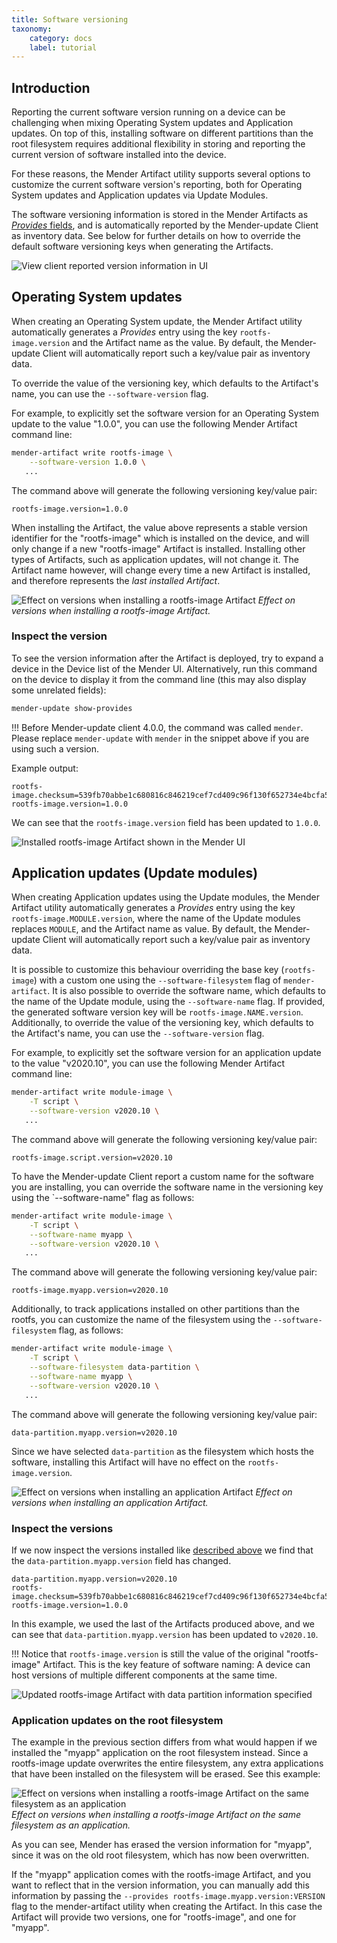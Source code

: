 ```yaml
---
title: Software versioning
taxonomy:
    category: docs
    label: tutorial
---
```


## Introduction

Reporting the current software version running on a device can be challenging when mixing Operating System updates and Application updates. On top of this, installing software on different partitions than the root filesystem requires additional flexibility in storing and reporting the current version of software installed into the device.

For these reasons, the Mender Artifact utility supports several options to customize the current software version's reporting, both for Operating System updates and Application updates via Update Modules.

The software versioning information is stored in the Mender Artifacts as [*Provides* fields](../../02.Overview/03.Artifact/docs.md#provides-and-depends), and is automatically reported by the Mender-update Client as inventory data. See below for further details on how to override the default software versioning keys when generating the Artifacts.

![View client reported version information in UI](provides-illustrated.png)

## Operating System updates

When creating an Operating System update, the Mender Artifact utility automatically generates a *Provides* entry using the key `rootfs-image.version` and the Artifact name as the value. By default, the Mender-update Client will automatically report such a key/value pair as inventory data.

To override the value of the versioning key, which defaults to the Artifact's name, you can use the `--software-version` flag.

<!--AUTOVERSION: "value \"%\""/ignore-->
For example, to explicitly set the software version for an Operating System update to the value "1.0.0", you can use the following Mender Artifact command line:

<!--AUTOVERSION: "software-version %"/ignore-->
```bash
mender-artifact write rootfs-image \
    --software-version 1.0.0 \
   ...
```
The command above will generate the following versioning key/value pair:

<!--AUTOVERSION: "rootfs-image.version=%"/ignore-->
```console
rootfs-image.version=1.0.0
```

When installing the Artifact, the value above represents a stable version identifier for the "rootfs-image" which is installed on the device, and will only change if a new "rootfs-image" Artifact is installed. Installing other types of Artifacts, such as application updates, will not change it. The Artifact name however, will change every time a new Artifact is installed, and therefore represents the *last installed Artifact*.

![Effect on versions when installing a rootfs-image Artifact](versions-and-installing-rootfs-image-artifact.png)
*Effect on versions when installing a rootfs-image Artifact.*

### Inspect the version

To see the version information after the Artifact is deployed, try to expand a device in the Device list of the Mender UI. Alternatively, run this command on the device to display it from the command line (this may also display some unrelated fields):

```bash
mender-update show-provides
```

<!--AUTOVERSION: "Before Mender-update client %"/ignore-->
!!! Before Mender-update client 4.0.0, the command was called `mender`. Please replace `mender-update` with `mender` in the snippet above if you are using such a version.

Example output:

<!--AUTOVERSION: "rootfs-image.version=%"/ignore-->
```console
rootfs-image.checksum=539fb70abbe1c680816c846219cef7cd409c96f130f652734e4bcfa5dd825dd3
rootfs-image.version=1.0.0
```

<!--AUTOVERSION: "field has been updated to `%`"/ignore-->
We can see that the `rootfs-image.version` field has been updated to `1.0.0`.

![Installed rootfs-image Artifact shown in the Mender UI](installed-software-ui.png)

## Application updates (Update modules)

When creating Application updates using the Update modules, the Mender Artifact utility automatically generates a *Provides* entry using the key `rootfs-image.MODULE.version`, where the name of the Update modules replaces `MODULE`, and the Artifact name as value. By default, the Mender-update Client will automatically report such a key/value pair as inventory data.

It is possible to customize this behaviour overriding the base key (`rootfs-image`) with a custom one using the `--software-filesystem` flag of `mender-artifact`. It is also possible to override the software name, which defaults to the name of the Update module, using the `--software-name` flag. If provided, the generated software version key will be `rootfs-image.NAME.version`. Additionally, to override the value of the versioning key, which defaults to the Artifact's name, you can use the `--software-version` flag.

<!--AUTOVERSION: "value \"%\""/ignore-->
For example, to explicitly set the software version for an application update to the value "v2020.10", you can use the following Mender Artifact command line:

<!--AUTOVERSION: "software-version %"/ignore-->
```bash
mender-artifact write module-image \
    -T script \
    --software-version v2020.10 \
   ...
```
The command above will generate the following versioning key/value pair:

<!--AUTOVERSION: "rootfs-image.script.version=%"/ignore-->
```console
rootfs-image.script.version=v2020.10
```

To have the Mender-update Client report a custom name for the software you are installing, you can override the software name in the versioning key using the `--software-name" flag as follows:

<!--AUTOVERSION: "software-version %"/ignore-->
```bash
mender-artifact write module-image \
    -T script \
    --software-name myapp \
    --software-version v2020.10 \
   ...
```
The command above will generate the following versioning key/value pair:

<!--AUTOVERSION: "rootfs-image.myapp.version=%"/ignore-->
```console
rootfs-image.myapp.version=v2020.10
```

Additionally, to track applications installed on other partitions than the rootfs, you can customize the name of the filesystem using the `--software-filesystem` flag, as follows:

<!--AUTOVERSION: "software-version %"/ignore-->
```bash
mender-artifact write module-image \
    -T script \
    --software-filesystem data-partition \
    --software-name myapp \
    --software-version v2020.10 \
   ...
```
The command above will generate the following versioning key/value pair:

<!--AUTOVERSION: "data-partition.myapp.version=%"/ignore-->
```console
data-partition.myapp.version=v2020.10
```

Since we have selected `data-partition` as the filesystem which hosts the software, installing this Artifact will have no effect on the `rootfs-image.version`.

![Effect on versions when installing an application Artifact](versions-and-installing-application-artifact.png)
*Effect on versions when installing an application Artifact.*

### Inspect the versions

If we now inspect the versions installed like [described above](#inspect-the-version) we find that the `data-partition.myapp.version` field has changed.

<!--AUTOVERSION: "rootfs-image.version=%"/ignore-->
```console
data-partition.myapp.version=v2020.10
rootfs-image.checksum=539fb70abbe1c680816c846219cef7cd409c96f130f652734e4bcfa5dd825dd3
rootfs-image.version=1.0.0
```

In this example, we used the last of the Artifacts produced above, and we can see that `data-partition.myapp.version` has been updated to `v2020.10`.

!!! Notice that `rootfs-image.version` is still the value of the original "rootfs-image" Artifact. This is the key feature of software naming: A device can host versions of multiple different components at the same time.

![Updated rootfs-image Artifact with data partition information specified](updated-software-ui.png)

### Application updates on the root filesystem

The example in the previous section differs from what would happen if we installed the "myapp" application on the root filesystem instead. Since a rootfs-image update overwrites the entire filesystem, any extra applications that have been installed on the filesystem will be erased. See this example:

![Effect on versions when installing a rootfs-image Artifact on the same filesystem as an application](versions-and-installing-same-filesystem-rootfs-image-artifact.png)
*Effect on versions when installing a rootfs-image Artifact on the same filesystem as an application.*

As you can see, Mender has erased the version information for "myapp", since it was on the old root filesystem, which has now been overwritten.

If the "myapp" application comes with the rootfs-image Artifact, and you want to reflect that in the version information, you can manually add this information by passing the `--provides rootfs-image.myapp.version:VERSION` flag to the mender-artifact utility when creating the Artifact. In this case the Artifact will provide two versions, one for "rootfs-image", and one for "myapp".
